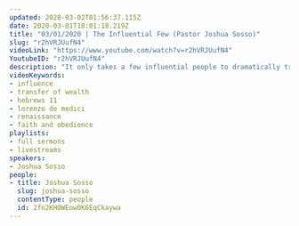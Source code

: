 ```yaml
---
updated: 2020-03-02T01:56:37.115Z
date: 2020-03-01T18:01:18.219Z
title: "03/01/2020 | The Influential Few (Pastor Joshua Sosso)"
slug: "r2hVRJUufN4"
videoLink: "https://www.youtube.com/watch?v=r2hVRJUufN4"
YoutubeID: "r2hVRJUufN4"
description: "It only takes a few influential people to dramatically transform a culture. God wants to be bring the Body of Christ to a place of prominence so that we can establish His will here on earth as it is in heaven. This sermon was delivered by Pastor Josh Sosso at Freedom Fellowship Church on March 1, 2020."
videoKeywords:
- influence
- transfer of wealth
- hebrews 11
- lorenzo de medici
- renaissance
- faith and obedience
playlists:
- full sermons
- livestreams
speakers:
- Joshua Sosso
people:
- title: Joshua Sosso
  slug: joshua-sosso
  contentType: people
  id: 2fn2KHOWEow0K6EqCkaywa
---
```

